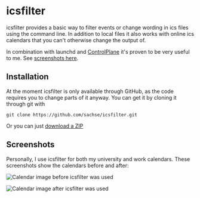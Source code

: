 # icsfilter

icsfilter provides a basic way to filter events or change wording in ics files using the command line. In addition to local files it also works with online ics calendars that you can't otherwise change the output of.

In combination with launchd and [ControlPlane](http://www.controlplaneapp.com/) it's proven to be very useful to me. See [screenshots here](#screenshots).


## Installation

At the moment icsfilter is only available through GitHub, as the code requires you to change parts of it anyway. You can get it by cloning it through git with

    git clone https://github.com/sachse/icsfilter.git

Or you can just [download a ZIP](/archive/master.zip)




## Screenshots

Personally, I use icsfilter for both my university and work calendars. These screenshots show the calendars before and after:

![Calendar image before icsfilter was used](/../screenshots/before.png?raw=true "Before")

![Calendar image after icsfilter was used](/../screenshots/after.png?raw=true "After")
